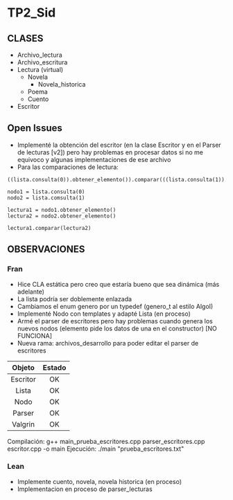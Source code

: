# TP2_Sid

## CLASES
- Archivo_lectura
- Archivo_escritura
- Lectura (virtual)
    - Novela
        - Novela_historica
    - Poema
    - Cuento
- Escritor

## Open Issues
- Implementé la obtención del escritor (en la clase Escritor y en el Parser de lecturas [v2]) pero hay problemas en procesar datos si no me equivoco y algunas implementaciones de ese archivo
- Para las comparaciones de lectura:

```
((lista.consulta(0)).obtener_elemento()).comparar(((lista.consulta(1)).obtener_elemento())

nodo1 = lista.consulta(0)
nodo2 = lista.comsulta(1)

lectura1 = nodo1.obtener_elemento()
lectura2 = nodo2.obtener_elemento()

lectura1.comparar(lectura2)
```


## OBSERVACIONES
### Fran
- Hice CLA estática pero creo que estaría bueno que sea dinámica (más adelante)
- La lista podría ser doblemente enlazada
- Cambiamos el enum genero por un typedef (genero_t al estilo AlgoI)
- Implementé Nodo con templates y adapté Lista (en proceso)
- Armé el parser de escritores pero hay problemas cuando genera los nuevos nodos (elemento pide los datos de una en el constructor) [NO FUNCIONA]
- Nueva rama: archivos_desarrollo para poder editar el parser de escritores

| Objeto | Estado     |
|:------:|:----------:|
|Escritor|  OK        |
| Lista  | OK|
| Nodo   | OK|
|Parser  | OK         |
| Valgrin | OK |

Compilación: g++ main_prueba_escritores.cpp parser_escritores.cpp escritor.cpp -o main
Ejecución: ./main "prueba_escritores.txt"

### Lean
- Implemente cuento, novela, novela historica (en proceso)
- Implementacion en proceso de parser_lecturas
